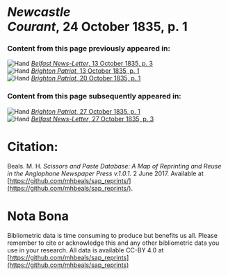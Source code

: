# *Newcastle Courant*, 24 October 1835, p. 1  
  
### Content from this page previously appeared in:  
![Hand](http://scissorsandpaste.net/wp-content/uploads/2017/06/smallhandpointer.png) [*Belfast News-Letter*, 13 October 1835, p. 3](https://mhbeals.github.io/sap_html/Belfast-News-Letter/Belfast-News-Letter-13-October-1835-p-3)  
![Hand](http://scissorsandpaste.net/wp-content/uploads/2017/06/smallhandpointer.png) [*Brighton Patriot*, 13 October 1835, p. 1](https://mhbeals.github.io/sap_html/Brighton-Patriot/Brighton-Patriot-13-October-1835-p-1)  
![Hand](http://scissorsandpaste.net/wp-content/uploads/2017/06/smallhandpointer.png) [*Brighton Patriot*, 20 October 1835, p. 1](https://mhbeals.github.io/sap_html/Brighton-Patriot/Brighton-Patriot-20-October-1835-p-1)  
  
### Content from this page subsequently appeared in:  
![Hand](http://scissorsandpaste.net/wp-content/uploads/2017/06/smallhandpointer.png) [*Brighton Patriot*, 27 October 1835, p. 1](https://mhbeals.github.io/sap_html/Brighton-Patriot/Brighton-Patriot-27-October-1835-p-1)  
![Hand](http://scissorsandpaste.net/wp-content/uploads/2017/06/smallhandpointer.png) [*Belfast News-Letter*, 27 October 1835, p. 3](https://mhbeals.github.io/sap_html/Belfast-News-Letter/Belfast-News-Letter-27-October-1835-p-3)  


# Citation: 

Beals. M. H. *Scissors and Paste Database: A Map of Reprinting and Reuse in the Anglophone Newspaper Press v.1.0.1.* 2 June 2017. Available at [https://github.com/mhbeals/sap_reprints/](https://github.com/mhbeals/sap_reprints/). 

# Nota Bona

Bibliometric data is time consuming to produce but benefits us all. Please remember to cite or acknowledge this and any other bibliometric data you use in your research. All data is available CC-BY 4.0 at [https://github.com/mhbeals/sap_reprints](https://github.com/mhbeals/sap_reprints)